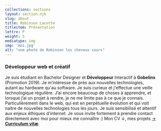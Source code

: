 ```yaml
---
collections: sections
layout: section.njk
slug: about
title: Robinson Lacotte
titleitem: Présentation
lettre: P
weight: 5
mediatype: img
img: 'moi.jpg'
alt: "une photo de Robinson les cheveux cours"
---
```



### Développeur web et créatif

Je suis étudiant en Bachelor Designer
et **Développeur** Interactif
à **Gobelins** (Promotion 2019).
Je m’intéresse de près
aux nouvelles technologies,
autant au hardware
qu'au software.
Je suis curieux et j'effectue
une veille technologique régulière.
J’ai encore beaucoup de choses
à apprendre, et lorsque
j’ai un projet à rendre,
je ne me limite pas à ce que je connais.
Particulièrement dans le web,
qui est en perpétuelle évolution
et qui voit naitre de nouvelles
technologies tous les jours.
Je suis sensibilisé
et attentif aux enjeux
éthiques d'internet.
Je vous invite fortement
à prendre contact directement avec moi
pour mieux me connaître :)
Mon CV &darr;, mes projets <a href="#p3">&rarr;</a>
<a href="./images/RobinsonLacotte-CV2018.pdf" target="_blank">**Curriculum vitæ**</a>
